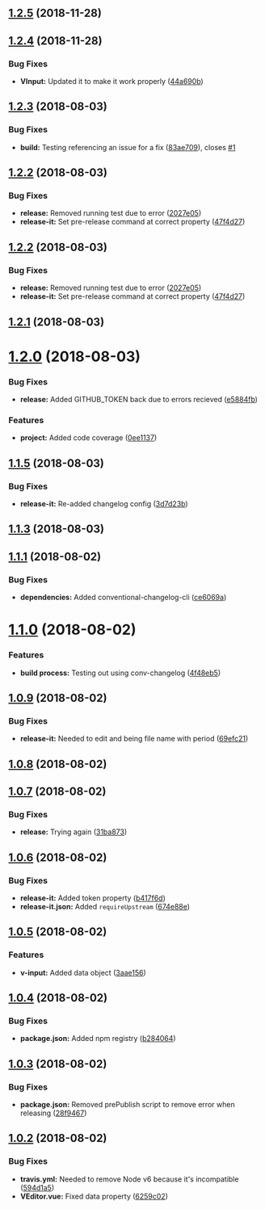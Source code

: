 ## [1.2.5](https://github.com/davidroyer/vue-plugin-starter/compare/1.2.4...1.2.5) (2018-11-28)



<a name="1.2.4"></a>
## [1.2.4](https://github.com/davidroyer/vue-plugin-starter/compare/1.2.3...1.2.4) (2018-11-28)


### Bug Fixes

* **VInput:** Updated it to make it work properly ([44a690b](https://github.com/davidroyer/vue-plugin-starter/commit/44a690b))



<a name="1.2.3"></a>
## [1.2.3](https://github.com/davidroyer/vue-plugin-starter/compare/1.2.2...1.2.3) (2018-08-03)


### Bug Fixes

* **build:** Testing referencing an issue for a fix ([83ae709](https://github.com/davidroyer/vue-plugin-starter/commit/83ae709)), closes [#1](https://github.com/davidroyer/vue-plugin-starter/issues/1)



<a name="1.2.2"></a>
## [1.2.2](https://github.com/davidroyer/vue-plugin-starter/compare/1.2.1...1.2.2) (2018-08-03)


### Bug Fixes

* **release:** Removed running test due to error ([2027e05](https://github.com/davidroyer/vue-plugin-starter/commit/2027e05))
* **release-it:** Set pre-release command at correct property ([47f4d27](https://github.com/davidroyer/vue-plugin-starter/commit/47f4d27))



<a name="1.2.2"></a>
## [1.2.2](https://github.com/davidroyer/vue-plugin-starter/compare/1.2.1...1.2.2) (2018-08-03)


### Bug Fixes

* **release:** Removed running test due to error ([2027e05](https://github.com/davidroyer/vue-plugin-starter/commit/2027e05))
* **release-it:** Set pre-release command at correct property ([47f4d27](https://github.com/davidroyer/vue-plugin-starter/commit/47f4d27))



<a name="1.2.1"></a>
## [1.2.1](https://github.com/davidroyer/vue-plugin-starter/compare/1.2.0...1.2.1) (2018-08-03)



# [1.2.0](https://github.com/davidroyer/vue-plugin-starter/compare/1.1.5...1.2.0) (2018-08-03)


### Bug Fixes

* **release:** Added GITHUB_TOKEN back due to errors recieved ([e5884fb](https://github.com/davidroyer/vue-plugin-starter/commit/e5884fb))


### Features

* **project:** Added code coverage ([0ee1137](https://github.com/davidroyer/vue-plugin-starter/commit/0ee1137))



## [1.1.5](https://github.com/davidroyer/vue-plugin-starter/compare/1.1.4...1.1.5) (2018-08-03)


### Bug Fixes

* **release-it:** Re-added changelog config ([3d7d23b](https://github.com/davidroyer/vue-plugin-starter/commit/3d7d23b))



## [1.1.3](https://github.com/davidroyer/vue-plugin-starter/compare/1.1.1...1.1.3) (2018-08-03)



## [1.1.1](https://github.com/davidroyer/vue-plugin-starter/compare/1.1.0...1.1.1) (2018-08-02)


### Bug Fixes

* **dependencies:** Added conventional-changelog-cli ([ce6069a](https://github.com/davidroyer/vue-plugin-starter/commit/ce6069a))



# [1.1.0](https://github.com/davidroyer/vue-plugin-starter/compare/1.0.9...1.1.0) (2018-08-02)


### Features

* **build process:** Testing out using conv-changelog ([4f48eb5](https://github.com/davidroyer/vue-plugin-starter/commit/4f48eb5))



## [1.0.9](https://github.com/davidroyer/vue-plugin-starter/compare/1.0.8...1.0.9) (2018-08-02)


### Bug Fixes

* **release-it:** Needed to edit and being file name with period ([69efc21](https://github.com/davidroyer/vue-plugin-starter/commit/69efc21))



## [1.0.8](https://github.com/davidroyer/vue-plugin-starter/compare/1.0.7...1.0.8) (2018-08-02)



## [1.0.7](https://github.com/davidroyer/vue-plugin-starter/compare/1.0.6...1.0.7) (2018-08-02)


### Bug Fixes

* **release:** Trying again ([31ba873](https://github.com/davidroyer/vue-plugin-starter/commit/31ba873))



## [1.0.6](https://github.com/davidroyer/vue-plugin-starter/compare/1.0.5...1.0.6) (2018-08-02)


### Bug Fixes

* **release-it:** Added token property ([b417f6d](https://github.com/davidroyer/vue-plugin-starter/commit/b417f6d))
* **release-it.json:** Added `requireUpstream` ([674e88e](https://github.com/davidroyer/vue-plugin-starter/commit/674e88e))



## [1.0.5](https://github.com/davidroyer/vue-plugin-starter/compare/1.0.4...1.0.5) (2018-08-02)


### Features

* **v-input:** Added data object ([3aae156](https://github.com/davidroyer/vue-plugin-starter/commit/3aae156))



## [1.0.4](https://github.com/davidroyer/vue-plugin-starter/compare/1.0.3...1.0.4) (2018-08-02)


### Bug Fixes

* **package.json:** Added npm registry ([b284064](https://github.com/davidroyer/vue-plugin-starter/commit/b284064))



## [1.0.3](https://github.com/davidroyer/vue-plugin-starter/compare/1.0.2...1.0.3) (2018-08-02)


### Bug Fixes

* **package.json:** Removed prePublish script to remove error when releasing ([28f9467](https://github.com/davidroyer/vue-plugin-starter/commit/28f9467))



## [1.0.2](https://github.com/davidroyer/vue-plugin-starter/compare/594d1a5...1.0.2) (2018-08-02)


### Bug Fixes

* **travis.yml:** Needed to remove Node v6 because it's incompatible ([594d1a5](https://github.com/davidroyer/vue-plugin-starter/commit/594d1a5))
* **VEditor.vue:** Fixed data property ([6259c02](https://github.com/davidroyer/vue-plugin-starter/commit/6259c02))



